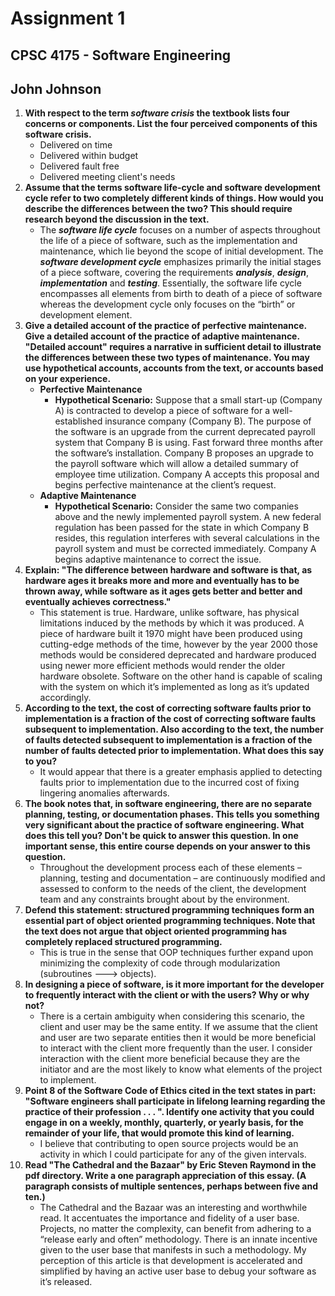 # Assignment 1
## CPSC 4175 - Software Engineering
## John Johnson

1. __With respect to the term _software crisis_ the textbook lists four concerns or components. List the four perceived components of this software crisis.__
      - Delivered on time
      - Delivered within budget
      - Delivered fault free
      - Delivered meeting client's needs
2. __Assume that the terms software life-cycle and software development cycle refer to two completely
different kinds of things. How would you describe the differences between the two? This should require
research beyond the discussion in the text.__
      - The ___software life cycle___ focuses on a number of aspects throughout the life of a piece of software, such as the implementation and maintenance, which lie beyond the scope of initial development. The ___software development cycle___ emphasizes primarily the initial stages of a piece software, covering the requirements ___analysis___, ___design___, ___implementation___ and ___testing___. Essentially, the software life cycle encompasses all elements from birth to death of a piece of software whereas the development cycle only focuses on the “birth” or development element.
3. __Give a detailed account of the practice of perfective maintenance. Give a detailed account of the practice
of adaptive maintenance. "Detailed account" requires a narrative in sufficient detail to illustrate the
differences between these two types of maintenance. You may use hypothetical accounts, accounts
from the text, or accounts based on your experience.__
      -	__Perfective Maintenance__
        -	__Hypothetical Scenario:__ Suppose that a small start-up (Company A) is contracted to develop a piece of software for a well-established insurance company (Company B). The purpose of the software is an upgrade from the current deprecated payroll system that Company B is using. Fast forward three months after the software’s installation. Company B proposes an upgrade to the payroll software which will allow a detailed summary of employee time utilization. Company A accepts this proposal and begins perfective maintenance at the client’s request.
      - __Adaptive Maintenance__
        - __Hypothetical Scenario:__ Consider the same two companies above and the newly implemented payroll system. A new federal regulation has been passed for the state in which Company B resides, this regulation interferes with several calculations in the payroll system and must be corrected immediately. Company A begins adaptive maintenance to correct the issue.
4. __Explain: "The difference between hardware and software is that, as hardware ages it breaks more
and more and eventually has to be thrown away, while software as it ages gets better and better and
eventually achieves correctness."__
      - This statement is true. Hardware, unlike software, has physical limitations induced by the methods by which it was produced. A piece of hardware built it 1970 might have been produced using cutting-edge methods of the time, however by the year 2000 those methods would be considered deprecated and hardware produced using newer more efficient methods would render the older hardware obsolete. Software on the other hand is capable of scaling with the system on which it’s implemented as long as it’s updated accordingly.
5. __According to the text, the cost of correcting software faults prior to implementation is a fraction of
the cost of correcting software faults subsequent to implementation. Also according to the text, the
number of faults detected subsequent to implementation is a fraction of the number of faults detected
prior to implementation. What does this say to you?__
      - It would appear that there is a greater emphasis applied to detecting faults prior to implementation due to the incurred cost of fixing lingering anomalies afterwards.
6. __The book notes that, in software engineering, there are no separate planning, testing, or documentation
phases. This tells you something very significant about the practice of software engineering. What
does this tell you? Don't be quick to answer this question. In one important sense, this entire course
depends on your answer to this question.__
      - Throughout the development process each of these elements – planning, testing and documentation – are continuously modified and assessed to conform to the needs of the client, the development team and any constraints brought about by the environment.
7. __Defend this statement: structured programming techniques form an essential part of object oriented
programming techniques. Note that the text does not argue that object oriented programming has
completely replaced structured programming.__
      - This is true in the sense that OOP techniques further expand upon minimizing the complexity of code through modularization (subroutines ---> objects).
8. __In designing a piece of software, is it more important for the developer to frequently interact with the
client or with the users? Why or why not?__
      - There is a certain ambiguity when considering this scenario, the client and user may be the same entity. If we assume that the client and user are two separate entities then it would be more beneficial to interact with the client more frequently than the user. I consider interaction with the client more beneficial because they are the initiator and are the most likely to know what elements of the project to implement.
9. __Point 8 of the Software Code of Ethics cited in the text states in part: "Software engineers shall
participate in lifelong learning regarding the practice of their profession . . . ". Identify one activity
that you could engage in on a weekly, monthly, quarterly, or yearly basis, for the remainder of your
life, that would promote this kind of learning.__
      - I believe that contributing to open source projects would be an activity in which I could participate for any of the given intervals.
10. __Read "The Cathedral and the Bazaar" by Eric Steven Raymond in the pdf directory. Write a one
paragraph appreciation of this essay. (A paragraph consists of multiple sentences, perhaps between
five and ten.)__
      - The Cathedral and the Bazaar was an interesting and worthwhile read. It accentuates the importance and fidelity of a user base. Projects, no matter the complexity, can benefit from adhering to a “release early and often” methodology. There is an innate incentive given to the user base that manifests in such a methodology. My perception of this article is that development is accelerated and simplified by having an active user base to debug your software as it’s released. 
